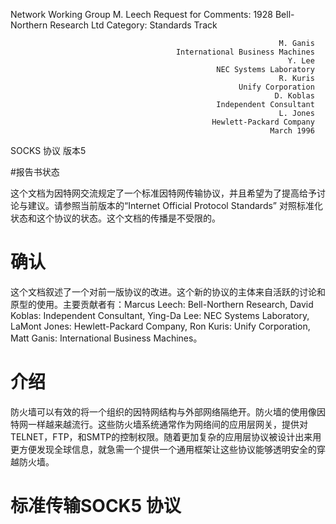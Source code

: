 Network Working Group                                           M. Leech
Request for Comments: 1928                    Bell-Northern Research Ltd
Category: Standards Track                                       

                                         						M. Ganis
                                         International Business Machines
                                                                  Y. Lee
                                                  NEC Systems Laboratory
                                                                R. Kuris
                                                       Unify Corporation
                                                               D. Koblas
                                                  Independent Consultant
                                                                L. Jones
                                                 Hewlett-Packard Company
                                                              March 1996
SOCKS 协议 版本5

#报告书状态

这个文档为因特网交流规定了一个标准因特网传输协议，并且希望为了提高给予讨论与建议。请参照当前版本的“Internet Official Protocol Standards” 对照标准化状态和这个协议的状态。这个文档的传播是不受限的。

# 确认

这个文档叙述了一个对前一版协议的改进。这个新的协议的主体来自活跃的讨论和原型的使用。主要贡献者有：Marcus Leech: Bell-Northern Research, David Koblas: Independent Consultant, Ying-Da Lee: NEC Systems Laboratory, LaMont Jones: Hewlett-Packard Company, Ron Kuris: Unify Corporation, Matt Ganis: International Business Machines。

# 介绍

防火墙可以有效的将一个组织的因特网结构与外部网络隔绝开。防火墙的使用像因特网一样越来越流行。这些防火墙系统通常作为网络间的应用层网关，提供对TELNET，FTP，和SMTP的控制权限。随着更加复杂的应用层协议被设计出来用更方便发现全球信息，就急需一个提供一个通用框架让这些协议能够透明安全的穿越防火墙。

# 标准传输SOCK5 协议

